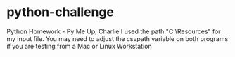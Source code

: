 # python-challenge
Python Homework - Py Me Up, Charlie
I used the path "C:\Resources" for my input file.
You may need to adjust the csvpath variable on both programs if you are testing from a Mac or Linux Workstation
